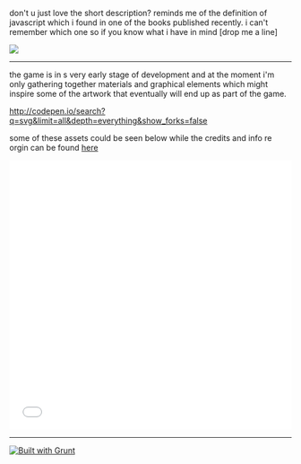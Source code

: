 don't u just love the short description? reminds me of the definition of javascript which i found in one of the books published recently. i can't remember which one so if you know what i have in mind [drop me a line] 

![](https://s3-us-west-2.amazonaws.com/s.cdpn.io/73058/mountains-584280.png-01-OMG.svg)

---

the game is in s very early stage of development and at the moment i'm only gathering together materials and graphical elements which might inspire some of the artwork that eventually will end up as part of the game.

http://codepen.io/search?q=svg&limit=all&depth=everything&show_forks=false

some of these assets could be seen below while the credits and info re orgin can be found [here](https://gist.github.com/rafszul/efb1d4a4428d651c4c5e)

<iframe src='//padlet.com/embed/ivq9n4j6u21a' frameborder='0' width='100%' height='480px' style='padding:0;margin:0;border:none'></iframe>


---

[![Built with Grunt](https://cdn.gruntjs.com/builtwith.png)](http://gruntjs.com/)
